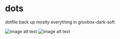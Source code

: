 # dots
dotfile back up mostly everything in gruvbox-dark-soft 



![image alt text](https://i.imgur.com/PQgP9IY.png)
![image alt text](https://i.imgur.com/9O6FekG.jpg)
